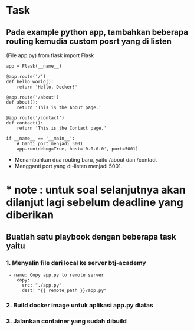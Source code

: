 # Task

## Pada example python app, tambahkan beberapa routing kemudia custom posrt yang di listen
  (File app.py)
    from flask import Flask

    app = Flask(__name__)
    
    @app.route('/')
    def hello_world():
        return 'Hello, Docker!'
    
    @app.route('/about')
    def about():
        return 'This is the About page.'
    
    @app.route('/contact')
    def contact():
        return 'This is the Contact page.'
    
    if __name__ == '__main__':
        # Ganti port menjadi 5001
        app.run(debug=True, host='0.0.0.0', port=5001)


- Menambahkan dua routing baru, yaitu /about dan /contact
- Mengganti port yang di-listen menjadi 5001.
  
# * note : untuk soal selanjutnya akan dilanjut lagi sebelum deadline yang diberikan
  
## Buatlah satu playbook dengan beberapa task yaitu
### 1. Menyalin file dari local ke server btj-academy
     - name: Copy app.py to remote server
        copy:
          src: "./app.py"
          dest: "{{ remote_path }}/app.py"

### 2. Build docker image untuk aplikasi app.py diatas
### 3. Jalankan container yang sudah dibuild


